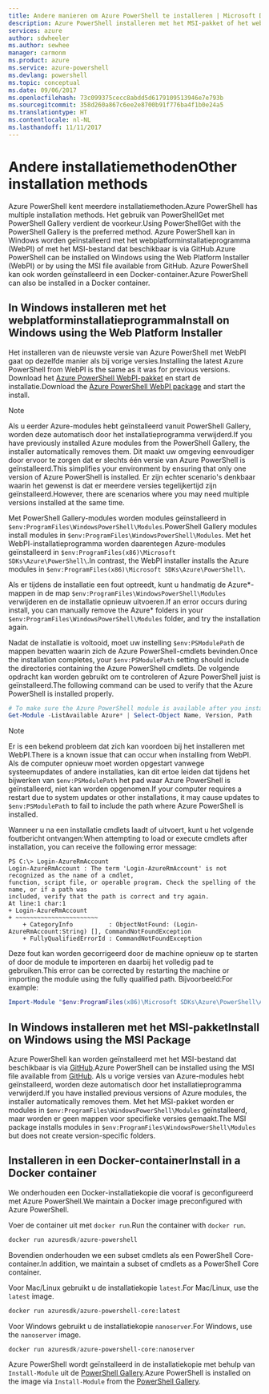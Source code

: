 ```yaml
---
title: Andere manieren om Azure PowerShell te installeren | Microsoft Docs
description: Azure PowerShell installeren met het MSI-pakket of het webplatforminstallatieprogramma.
services: azure
author: sdwheeler
ms.author: sewhee
manager: carmonm
ms.product: azure
ms.service: azure-powershell
ms.devlang: powershell
ms.topic: conceptual
ms.date: 09/06/2017
ms.openlocfilehash: 73c099375cecc8abdd5d6179109513946e7e793b
ms.sourcegitcommit: 358d260a867c6ee2e8700b91f776ba4f1b0e24a5
ms.translationtype: HT
ms.contentlocale: nl-NL
ms.lasthandoff: 11/11/2017
---
```

# <a name="other-installation-methods"></a><span data-ttu-id="bf0bc-103">Andere installatiemethoden</span><span class="sxs-lookup"><span data-stu-id="bf0bc-103">Other installation methods</span></span>

<span data-ttu-id="bf0bc-104">Azure PowerShell kent meerdere installatiemethoden.</span><span class="sxs-lookup"><span data-stu-id="bf0bc-104">Azure PowerShell has multiple installation methods.</span></span> <span data-ttu-id="bf0bc-105">Het gebruik van PowerShellGet met PowerShell Gallery verdient de voorkeur.</span><span class="sxs-lookup"><span data-stu-id="bf0bc-105">Using PowerShellGet with the PowerShell Gallery is the preferred method.</span></span> <span data-ttu-id="bf0bc-106">Azure PowerShell kan in Windows worden geïnstalleerd met het webplatforminstallatieprogramma (WebPI) of met het MSI-bestand dat beschikbaar is via GitHub.</span><span class="sxs-lookup"><span data-stu-id="bf0bc-106">Azure PowerShell can be installed on Windows using the Web Platform Installer (WebPI) or by using the MSI file available from GitHub.</span></span> <span data-ttu-id="bf0bc-107">Azure PowerShell kan ook worden geïnstalleerd in een Docker-container.</span><span class="sxs-lookup"><span data-stu-id="bf0bc-107">Azure PowerShell can also be installed in a Docker container.</span></span>

## <a name="install-on-windows-using-the-web-platform-installer"></a><span data-ttu-id="bf0bc-108">In Windows installeren met het webplatforminstallatieprogramma</span><span class="sxs-lookup"><span data-stu-id="bf0bc-108">Install on Windows using the Web Platform Installer</span></span>

<span data-ttu-id="bf0bc-109">Het installeren van de nieuwste versie van Azure PowerShell met WebPI gaat op dezelfde manier als bij vorige versies.</span><span class="sxs-lookup"><span data-stu-id="bf0bc-109">Installing the latest Azure PowerShell from WebPI is the same as it was for previous versions.</span></span>
<span data-ttu-id="bf0bc-110">Download het [Azure PowerShell WebPI-pakket](http://aka.ms/webpi-azps) en start de installatie.</span><span class="sxs-lookup"><span data-stu-id="bf0bc-110">Download the [Azure PowerShell WebPI package](http://aka.ms/webpi-azps) and start the install.</span></span>

> [!NOTE]
> <span data-ttu-id="bf0bc-111">Als u eerder Azure-modules hebt geïnstalleerd vanuit PowerShell Gallery, worden deze automatisch door het installatieprogramma verwijderd.</span><span class="sxs-lookup"><span data-stu-id="bf0bc-111">If you have previously installed Azure modules from the PowerShell Gallery, the installer automatically removes them.</span></span> <span data-ttu-id="bf0bc-112">Dit maakt uw omgeving eenvoudiger door ervoor te zorgen dat er slechts één versie van Azure PowerShell is geïnstalleerd.</span><span class="sxs-lookup"><span data-stu-id="bf0bc-112">This simplifies your environment by ensuring that only one version of Azure PowerShell is installed.</span></span> <span data-ttu-id="bf0bc-113">Er zijn echter scenario's denkbaar waarin het gewenst is dat er meerdere versies tegelijkertijd zijn geïnstalleerd.</span><span class="sxs-lookup"><span data-stu-id="bf0bc-113">However, there are scenarios where you may need multiple versions installed at the same time.</span></span>
>
> <span data-ttu-id="bf0bc-114">Met PowerShell Gallery-modules worden modules geïnstalleerd in `$env:ProgramFiles\WindowsPowerShell\Modules`.</span><span class="sxs-lookup"><span data-stu-id="bf0bc-114">PowerShell Gallery modules install modules in `$env:ProgramFiles\WindowsPowerShell\Modules`.</span></span> <span data-ttu-id="bf0bc-115">Met het WebPI-installatieprogramma worden daarentegen Azure-modules geïnstalleerd in `$env:ProgramFiles(x86)\Microsoft SDKs\Azure\PowerShell\`.</span><span class="sxs-lookup"><span data-stu-id="bf0bc-115">In contrast, the WebPI installer installs the Azure modules in `$env:ProgramFiles(x86)\Microsoft SDKs\Azure\PowerShell\`.</span></span>
>
> <span data-ttu-id="bf0bc-116">Als er tijdens de installatie een fout optreedt, kunt u handmatig de Azure*-mappen in de map `$env:ProgramFiles\WindowsPowerShell\Modules` verwijderen en de installatie opnieuw uitvoeren.</span><span class="sxs-lookup"><span data-stu-id="bf0bc-116">If an error occurs during install, you can manually remove the Azure* folders in your `$env:ProgramFiles\WindowsPowerShell\Modules` folder, and try the installation again.</span></span>

<span data-ttu-id="bf0bc-117">Nadat de installatie is voltooid, moet uw instelling `$env:PSModulePath` de mappen bevatten waarin zich de Azure PowerShell-cmdlets bevinden.</span><span class="sxs-lookup"><span data-stu-id="bf0bc-117">Once the installation completes, your `$env:PSModulePath` setting should include the directories containing the Azure PowerShell cmdlets.</span></span> <span data-ttu-id="bf0bc-118">De volgende opdracht kan worden gebruikt om te controleren of Azure PowerShell juist is geïnstalleerd.</span><span class="sxs-lookup"><span data-stu-id="bf0bc-118">The following command can be used to verify that the Azure PowerShell is installed properly.</span></span>

```powershell
# To make sure the Azure PowerShell module is available after you install
Get-Module -ListAvailable Azure* | Select-Object Name, Version, Path
```

> [!NOTE]
> <span data-ttu-id="bf0bc-119">Er is een bekend probleem dat zich kan voordoen bij het installeren met WebPI.</span><span class="sxs-lookup"><span data-stu-id="bf0bc-119">There is a known issue that can occur when installing from WebPI.</span></span> <span data-ttu-id="bf0bc-120">Als de computer opnieuw moet worden opgestart vanwege systeemupdates of andere installaties, kan dit ertoe leiden dat tijdens het bijwerken van `$env:PSModulePath` het pad waar Azure PowerShell is geïnstalleerd, niet kan worden opgenomen.</span><span class="sxs-lookup"><span data-stu-id="bf0bc-120">If your computer requires a restart due to system updates or other installations, it may cause updates to `$env:PSModulePath` to fail to include the path where Azure PowerShell is installed.</span></span>

<span data-ttu-id="bf0bc-121">Wanneer u na een installatie cmdlets laadt of uitvoert, kunt u het volgende foutbericht ontvangen:</span><span class="sxs-lookup"><span data-stu-id="bf0bc-121">When attempting to load or execute cmdlets after installation, you can receive the following error message:</span></span>

```
PS C:\> Login-AzureRmAccount
Login-AzureRmAccount : The term 'Login-AzureRmAccount' is not recognized as the name of a cmdlet,
function, script file, or operable program. Check the spelling of the name, or if a path was
included, verify that the path is correct and try again.
At line:1 char:1
+ Login-AzureRmAccount
+ ~~~~~~~~~~~~~~~~~~~~~~~
    + CategoryInfo          : ObjectNotFound: (Login-AzureRmAccount:String) [], CommandNotFoundException
    + FullyQualifiedErrorId : CommandNotFoundException
```

<span data-ttu-id="bf0bc-122">Deze fout kan worden gecorrigeerd door de machine opnieuw op te starten of door de module te importeren en daarbij het volledig pad te gebruiken.</span><span class="sxs-lookup"><span data-stu-id="bf0bc-122">This error can be corrected by restarting the machine or importing the module using the fully qualified path.</span></span> <span data-ttu-id="bf0bc-123">Bijvoorbeeld:</span><span class="sxs-lookup"><span data-stu-id="bf0bc-123">For example:</span></span>

```powershell
Import-Module "$env:ProgramFiles(x86)\Microsoft SDKs\Azure\PowerShell\AzureRM.psd1"
```

## <a name="install-on-windows-using-the-msi-package"></a><span data-ttu-id="bf0bc-124">In Windows installeren met het MSI-pakket</span><span class="sxs-lookup"><span data-stu-id="bf0bc-124">Install on Windows using the MSI Package</span></span>

<span data-ttu-id="bf0bc-125">Azure PowerShell kan worden geïnstalleerd met het MSI-bestand dat beschikbaar is via [GitHub](https://github.com/Azure/azure-powershell/releases/latest).</span><span class="sxs-lookup"><span data-stu-id="bf0bc-125">Azure PowerShell can be installed using the MSI file available from [GitHub](https://github.com/Azure/azure-powershell/releases/latest).</span></span> <span data-ttu-id="bf0bc-126">Als u vorige versies van Azure-modules hebt geïnstalleerd, worden deze automatisch door het installatieprogramma verwijderd.</span><span class="sxs-lookup"><span data-stu-id="bf0bc-126">If you have installed previous versions of Azure modules, the installer automatically removes them.</span></span> <span data-ttu-id="bf0bc-127">Met het MSI-pakket worden er modules in `$env:ProgramFiles\WindowsPowerShell\Modules` geïnstalleerd, maar worden er geen mappen voor specifieke versies gemaakt.</span><span class="sxs-lookup"><span data-stu-id="bf0bc-127">The MSI package installs modules in `$env:ProgramFiles\WindowsPowerShell\Modules` but does not create version-specific folders.</span></span>

## <a name="install-in-a-docker-container"></a><span data-ttu-id="bf0bc-128">Installeren in een Docker-container</span><span class="sxs-lookup"><span data-stu-id="bf0bc-128">Install in a Docker container</span></span>

<span data-ttu-id="bf0bc-129">We onderhouden een Docker-installatiekopie die vooraf is geconfigureerd met Azure PowerShell.</span><span class="sxs-lookup"><span data-stu-id="bf0bc-129">We maintain a Docker image preconfigured with Azure PowerShell.</span></span>

<span data-ttu-id="bf0bc-130">Voer de container uit met `docker run`.</span><span class="sxs-lookup"><span data-stu-id="bf0bc-130">Run the container with `docker run`.</span></span>

```powershell
docker run azuresdk/azure-powershell
```

<span data-ttu-id="bf0bc-131">Bovendien onderhouden we een subset cmdlets als een PowerShell Core-container.</span><span class="sxs-lookup"><span data-stu-id="bf0bc-131">In addition, we maintain a subset of cmdlets as a PowerShell Core container.</span></span>

<span data-ttu-id="bf0bc-132">Voor Mac/Linux gebruikt u de installatiekopie `latest`.</span><span class="sxs-lookup"><span data-stu-id="bf0bc-132">For Mac/Linux, use the `latest` image.</span></span>

```bash
docker run azuresdk/azure-powershell-core:latest
```

<span data-ttu-id="bf0bc-133">Voor Windows gebruikt u de installatiekopie `nanoserver`.</span><span class="sxs-lookup"><span data-stu-id="bf0bc-133">For Windows, use the `nanoserver` image.</span></span>

```powershell
docker run azuresdk/azure-powershell-core:nanoserver
```

<span data-ttu-id="bf0bc-134">Azure PowerShell wordt geïnstalleerd in de installatiekopie met behulp van `Install-Module` uit de [PowerShell Gallery](https://www.powershellgallery.com/).</span><span class="sxs-lookup"><span data-stu-id="bf0bc-134">Azure PowerShell is installed on the image via `Install-Module` from the [PowerShell Gallery](https://www.powershellgallery.com/).</span></span>